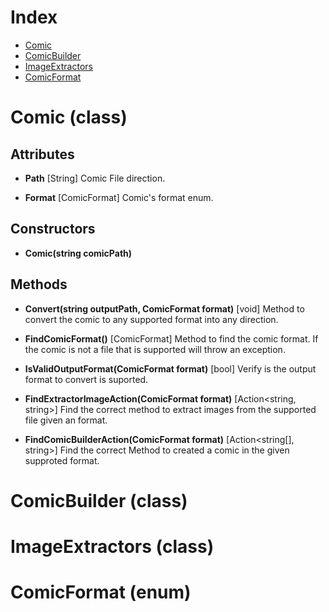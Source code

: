 # Index

* [Comic](#comic-class)
* [ComicBuilder](#comicbuilder-class)
* [ImageExtractors](imageextractor-class)
* [ComicFormat](#comicformat-enum)

# Comic (class)

## Attributes

* **Path** [String]
Comic File direction.

* **Format** [ComicFormat]
Comic's format enum.

## Constructors

* **Comic(string comicPath)**

## Methods

* **Convert(string outputPath, ComicFormat format)** [void]
Method to convert the comic to any supported format into any direction.

* **FindComicFormat()** [ComicFormat]
Method to find the comic format. If the comic is not a file that is supported will throw an exception.

* **IsValidOutputFormat(ComicFormat format)** [bool]
Verify is the output format to convert is suported.

* **FindExtractorImageAction(ComicFormat format)** [Action<string, string>]
Find the correct method to extract images from the supported file given an format.

* **FindComicBuilderAction(ComicFormat format)** [Action<string[], string>]
Find the correct Method to created a comic in the given supproted format.

# ComicBuilder (class)

# ImageExtractors (class)

# ComicFormat (enum)
